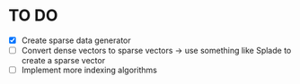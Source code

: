 # TO DO

- [x] Create sparse data generator
- [ ] Convert dense vectors to sparse vectors -> use something like Splade to create a sparse vector
- [ ] Implement more indexing algorithms
